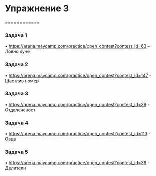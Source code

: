 # Упражнение 3 

============

### Задача 1 ###

•	https://arena.maycamp.com/practice/open_contest?contest_id=63 – Ловно куче 

### Задача 2 ###

•	https://arena.maycamp.com/practice/open_contest?contest_id=147 - Щастлив номер 

### Задача 3 ###

• https://arena.maycamp.com/practice/open_contest?contest_id=39 - Отдалеченост 

### Задача 4 ###

• https://arena.maycamp.com/practice/open_contest?contest_id=113 - Овца

### Задача 5 ###

• https://arena.maycamp.com/practice/open_contest?contest_id=39 - Делители
